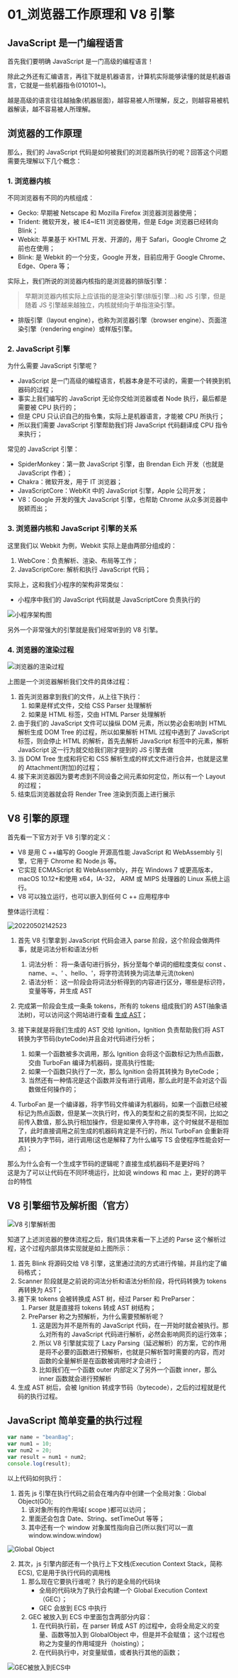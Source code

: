 # 01\_浏览器工作原理和 V8 引擎

## JavaScript 是一门编程语言

首先我们要明确 JavaScript 是一门高级的编程语言！

除此之外还有汇编语言，再往下就是机器语言，计算机实际能够读懂的就是机器语言，它就是一些机器指令(010101~)。

越是高级的语言往往越抽象(机器层面)，越容易被人所理解，反之，则越容易被机器解读，越不容易被人所理解。

## 浏览器的工作原理

那么，我们的 JavaScript 代码是如何被我们的浏览器所执行的呢？回答这个问题需要先理解以下几个概念：

### 1. 浏览器内核

不同浏览器有不同的内核组成：

- Gecko: 早期被 Netscape 和 Mozilla Firefox 浏览器浏览器使用；
- Trident: 微软开发，被 IE4~IE11 浏览器使用，但是 Edge 浏览器已经转向 Blink；
- Webkit: 苹果基于 KHTML 开发、开源的，用于 Safari，Google Chrome 之前也在使用；
- Blink: 是 Webkit 的一个分支，Google 开发，目前应用于 Google Chrome、Edge、Opera 等；

实际上，我们所说的浏览器内核指的是浏览器的排版引擎：

> 早期浏览器内核实际上应该指的是渲染引擎(排版引擎...)和 JS 引擎，但是随着 JS 引擎越来越独立，内核就倾向于单指渲染引擎。

- 排版引擎（layout engine），也称为浏览器引擎（browser engine）、页面渲染引擎（rendering engine）或样版引擎。

### 2. JavaScript 引擎

为什么需要 JavaScript 引擎呢？

- JavaScript 是一门高级的编程语言，机器本身是不可读的，需要一个转换到机器码的过程；
- 事实上我们编写的 JavaScript 无论你交给浏览器或者 Node 执行，最后都是需要被 CPU 执行的；
- 但是 CPU 只认识自己的指令集，实际上是机器语言，才能被 CPU 所执行；
- 所以我们需要 JavaScript 引擎帮助我们将 JavaScript 代码翻译成 CPU 指令来执行；

常见的 JavaScript 引擎：

- SpiderMonkey：第一款 JavaScript 引擎，由 Brendan Eich 开发（也就是 JavaScript 作者）；
- Chakra：微软开发，用于 IT 浏览器；
- JavaScriptCore：WebKit 中的 JavaScript 引擎，Apple 公司开发；
- V8：Google 开发的强大 JavaScript 引擎，也帮助 Chrome 从众多浏览器中脱颖而出；

### 3. 浏览器内核和 JavaScript 引擎的关系

这里我们以 Webkit 为例，Webkit 实际上是由两部分组成的：

1. WebCore：负责解析、渲染、布局等工作；
2. JavaScriptCore: 解析和执行 JavaScript 代码；

实际上，这和我们小程序的架构非常类似：

- 小程序中我们的 JavaScript 代码就是 JavaScriptCore 负责执行的

![小程序架构图](https://raw.githubusercontent.com/hqchqc/staticRepo/master/images/20220502114806.png)

另外一个非常强大的引擎就是我们经常听到的 V8 引擎。

### 4. 浏览器的渲染过程

![浏览器的渲染过程](https://raw.githubusercontent.com/hqchqc/staticRepo/master/images/20220502135349.png)

上图是一个浏览器解析我们文件的具体过程：

1. 首先浏览器拿到我们的文件，从上往下执行：
   1. 如果是样式文件，交给 CSS Parser 处理解析
   2. 如果是 HTML 标签，交由 HTML Parser 处理解析
2. 由于我们的 JavaScript 文件可以操纵 DOM 元素，所以势必会影响到 HTML 解析生成 DOM Tree 的过程，所以如果解析 HTML 过程中遇到了 JavaScript 标签，则会停止 HTML 的解析，首先去解析 JavaScript 标签中的元素，解析 JavaScript 这一行为就交给我们刚才提到的 JS 引擎去做
3. 当 DOM Tree 生成和将它和 CSS 解析生成的样式文件进行合并，也就是这里的 Attachment(附加)的过程；
4. 接下来浏览器因为要考虑到不同设备之间元素如何定位，所以有一个 Layout 的过程；
5. 结束后浏览器就会将 Render Tree 渲染到页面上进行展示

## V8 引擎的原理

首先看一下官方对于 V8 引擎的定义：

- V8 是用 C ++编写的 Google 开源高性能 JavaScript 和 WebAssembly 引擎，它用于 Chrome 和 Node.js 等。
- 它实现 ECMAScript 和 WebAssembly，并在 Windows 7 或更高版本，macOS 10.12+和使用 x64，IA-32， ARM 或 MIPS 处理器的 Linux 系统上运行。
- V8 可以独立运行，也可以嵌入到任何 C ++ 应用程序中

整体运行流程：

![20220502142523](https://raw.githubusercontent.com/hqchqc/staticRepo/master/images/20220502142523.png)

1. 首先 V8 引擎拿到 JavaScript 代码会进入 parse 阶段，这个阶段会做两件事，就是词法分析和语法分析

   1. 词法分析： 将一条语句进行拆分，拆分至每个单词的细粒度类似 const 、name、=、' 、hello、'，将字符流转换为词法单元流(token)
   2. 语法分析： 这一阶段会将词法分析得到的内容进行区分，哪些是标识符，变量等等，并生成 AST

2. 完成第一阶段会生成一条条 tokens，所有的 tokens 组成我们的 AST(抽象语法树)，可以访问这个网站进行查看 [生成 AST](https://astexplorer.net/)；

3. 接下来就是将我们生成的 AST 交给 Ignition，Ignition 负责帮助我们将 AST 转换为字节码(byteCode)并且会对代码进行分析；

   1. 如果一个函数被多次调用，那么 Ignition 会将这个函数标记为热点函数，交由 TurboFan 编译为机器码，提高执行性能;
   2. 如果一个函数只执行了一次，那么 Ignition 会将其转换为 ByteCode；
   3. 当然还有一种情况是这个函数并没有进行调用，那么此时是不会对这个函数做任何操作的；

4. TurboFan 是一个编译器，将字节码文件编译为机器码，如果一个函数已经被标记为热点函数，但是某一次执行时，传入的类型和之前的类型不同，比如之前传入数值，那么执行相加操作，但是如果传入字符串，这个时候就不是相加了，此时直接调用之前生成的机器码肯定是不行的，所以 TurboFan 会重新将其转换为字节码，进行调用(这也是解释了为什么编写 TS 会使程序性能会好一点)；

那么为什么会有一个生成字节码的逻辑呢？直接生成机器码不是更好吗？  
这是为了可以让代码在不同环境运行，比如说 windows 和 mac 上，更好的跨平台的特性

## V8 引擎细节及解析图（官方）

![V8 引擎解析图](https://raw.githubusercontent.com/hqchqc/staticRepo/master/images/20220502152937.png)

知道了上述浏览器的整体流程之后，我们具体来看一下上述的 Parse 这个解析过程，这个过程内部具体实现就是如上图所示：

1. 首先 Blink 将源码交给 V8 引擎，这里通过流的方式进行传输，并且约定了编码格式；
2. Scanner 阶段就是之前说的词法分析和语法分析阶段，将代码转换为 tokens 再转换为 AST；
3. 接下来 tokens 会被转换成 AST 树，经过 Parser 和 PreParser：
   1. Parser 就是直接将 tokens 转成 AST 树结构；
   2. PreParser 称之为预解析，为什么需要预解析呢？
      1. 这是因为并不是所有的 JavaScript 代码，在一开始时就会被执行。那么对所有的 JavaScript 代码进行解析，必然会影响网页的运行效率；
      2. 所以 V8 引擎就实现了 Lazy Parsing（延迟解析）的方案，它的作用是将不必要的函数进行预解析，也就是只解析暂时需要的内容，而对函数的全量解析是在函数被调用时才会进行；
      3. 比如我们在一个函数 outer 内部定义了另外一个函数 inner，那么 inner 函数就会进行预解析
4. 生成 AST 树后，会被 Ignition 转成字节码（bytecode），之后的过程就是代码的执行过程。

## JavaScript 简单变量的执行过程

```javascript
var name = "beanBag";
var num1 = 10;
var num2 = 20;
var result = num1 + num2;
console.log(result);
```

以上代码如何执行：

1. 首先 js 引擎在执行代码之前会在堆内存中创建一个全局对象：Global Object(GO);
   1. 该对象所有的作用域( scope )都可以访问；
   2. 里面还会包含 Date、String、setTimeOut 等等；
   3. 其中还有一个 window 对象属性指向自己(所以我们可以一直 window.window.window)

![Global Object](https://raw.githubusercontent.com/hqchqc/staticRepo/master/images/20220502160739.png)

2. 其次，js 引擎内部还有一个执行上下文栈(Execution Context Stack，简称 ECS), 它是用于执行代码的调用栈
   1. 那么现在它要执行谁呢？ 执行的是全局的代码块
      - 全局的代码块为了执行会构建一个 Global Execution Context（GEC）；
      - GEC 会放到 ECS 中执行
   2. GEC 被放入到 ECS 中里面包含两部分内容：
      1. 在代码执行前，在 parser 转成 AST 的过程中，会将全局定义的变量、函数等加入到 GlobalObject 中，但是并不会赋值； 这个过程也称之为变量的作用域提升（hoisting）；
      2. 在代码执行中，对变量赋值，或者执行其他的函数；

![GEC被放入到ECS中](https://raw.githubusercontent.com/hqchqc/staticRepo/master/images/20220502161426.png)
